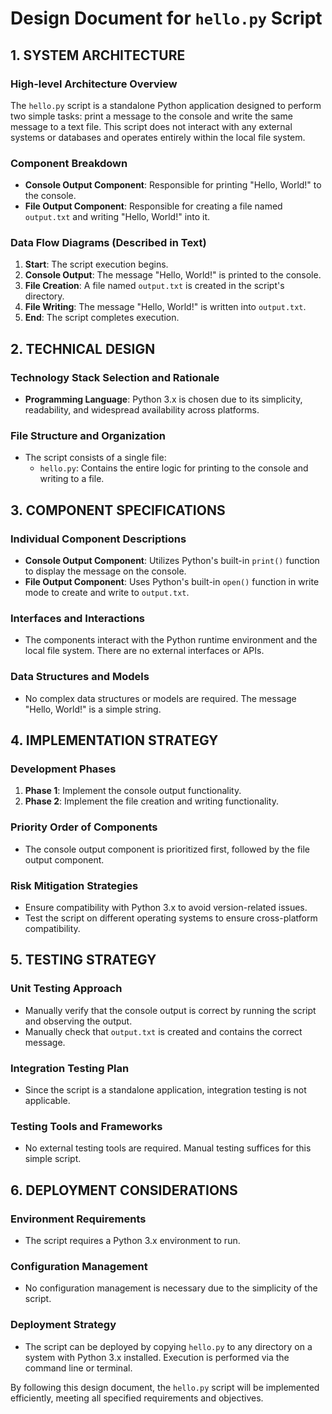 # Design Document for `hello.py` Script

## 1. SYSTEM ARCHITECTURE

### High-level Architecture Overview
The `hello.py` script is a standalone Python application designed to perform two simple tasks: print a message to the console and write the same message to a text file. This script does not interact with any external systems or databases and operates entirely within the local file system.

### Component Breakdown
- **Console Output Component**: Responsible for printing "Hello, World!" to the console.
- **File Output Component**: Responsible for creating a file named `output.txt` and writing "Hello, World!" into it.

### Data Flow Diagrams (Described in Text)
1. **Start**: The script execution begins.
2. **Console Output**: The message "Hello, World!" is printed to the console.
3. **File Creation**: A file named `output.txt` is created in the script's directory.
4. **File Writing**: The message "Hello, World!" is written into `output.txt`.
5. **End**: The script completes execution.

## 2. TECHNICAL DESIGN

### Technology Stack Selection and Rationale
- **Programming Language**: Python 3.x is chosen due to its simplicity, readability, and widespread availability across platforms.

### File Structure and Organization
- The script consists of a single file:
  - `hello.py`: Contains the entire logic for printing to the console and writing to a file.

## 3. COMPONENT SPECIFICATIONS

### Individual Component Descriptions
- **Console Output Component**: Utilizes Python's built-in `print()` function to display the message on the console.
- **File Output Component**: Uses Python's built-in `open()` function in write mode to create and write to `output.txt`.

### Interfaces and Interactions
- The components interact with the Python runtime environment and the local file system. There are no external interfaces or APIs.

### Data Structures and Models
- No complex data structures or models are required. The message "Hello, World!" is a simple string.

## 4. IMPLEMENTATION STRATEGY

### Development Phases
1. **Phase 1**: Implement the console output functionality.
2. **Phase 2**: Implement the file creation and writing functionality.

### Priority Order of Components
- The console output component is prioritized first, followed by the file output component.

### Risk Mitigation Strategies
- Ensure compatibility with Python 3.x to avoid version-related issues.
- Test the script on different operating systems to ensure cross-platform compatibility.

## 5. TESTING STRATEGY

### Unit Testing Approach
- Manually verify that the console output is correct by running the script and observing the output.
- Manually check that `output.txt` is created and contains the correct message.

### Integration Testing Plan
- Since the script is a standalone application, integration testing is not applicable.

### Testing Tools and Frameworks
- No external testing tools are required. Manual testing suffices for this simple script.

## 6. DEPLOYMENT CONSIDERATIONS

### Environment Requirements
- The script requires a Python 3.x environment to run.

### Configuration Management
- No configuration management is necessary due to the simplicity of the script.

### Deployment Strategy
- The script can be deployed by copying `hello.py` to any directory on a system with Python 3.x installed. Execution is performed via the command line or terminal.

By following this design document, the `hello.py` script will be implemented efficiently, meeting all specified requirements and objectives.